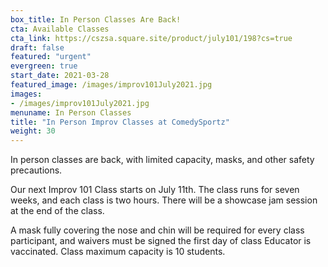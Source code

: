```yaml
---
box_title: In Person Classes Are Back!
cta: Available Classes
cta_link: https://cszsa.square.site/product/july101/198?cs=true
draft: false
featured: "urgent"
evergreen: true
start_date: 2021-03-28
featured_image: /images/improv101July2021.jpg
images:
- /images/improv101July2021.jpg
menuname: In Person Classes
title: "In Person Improv Classes at ComedySportz"
weight: 30
---
```


In person classes are back, with limited capacity, masks, and other safety precautions.

Our next Improv 101 Class starts on July 11th. The class runs for seven weeks, and each class is two hours. There will be a showcase jam session at the end of the class.

A mask fully covering the nose and chin will be required for every class participant, and waivers must be signed the first day of class Educator is vaccinated. Class maximum capacity is 10 students.
